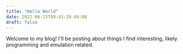 ```yaml
---
title: "Hello World"
date: 2022-06-15T09:43:20-04:00
draft: false
---
```


Welcome to my blog! I'll be posting about things I find interesting, likely programming and emulation related.
